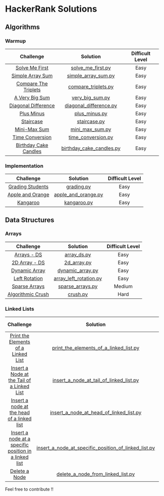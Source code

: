 # HackerRank Solutions
## Algorithms

### Warmup

|Challenge                                                                                                                            | Solution                                                                                                                                                               |Difficult Level|
|:-----------------------------------------------------------------------------------------------------------------------------------:|:----------:|:-------------------------------------------------------------------------------------------------------------------------------------------------------------------------:|
|[Solve Me First](https://www.hackerrank.com/challenges/solve-me-first)|[solve_me_first.py](https://github.com/chakshuahuja/HackerRankSolutions/blob/master/Warmup/solve_me_first.py)|Easy|
|[Simple Array Sum](https://www.hackerrank.com/challenges/simple-array-sum)|[simple_array_sum.py](https://github.com/chakshuahuja/HackerRankSolutions/blob/master/Warmup/simple_array_sum.py) |Easy|
|[Compare The Triplets](https://www.hackerrank.com/challenges/compare-the-triplets)| [compare_triplets.py](https://github.com/chakshuahuja/HackerRankSolutions/blob/master/Warmup/compare_triplets.py)|Easy|
|[A Very Big Sum](https://www.hackerrank.com/challenges/a-very-big-sum)| [very_big_sum.py](https://github.com/chakshuahuja/HackerRankSolutions/blob/master/Warmup/very_big_sum.py)|Easy|
|[Diagonal Difference](https://www.hackerrank.com/challenges/diagonal-difference) | [diagonal_difference.py](https://github.com/chakshuahuja/HackerRankSolutions/blob/master/Warmup/diagonal_difference.py)|    Easy       |
|[Plus Minus](https://www.hackerrank.com/challenges/plus-minus) | [plus_minus.py](https://github.com/chakshuahuja/HackerRankSolutions/blob/master/Warmup/plus_minus.py)|Easy|
|[Staircase](https://www.hackerrank.com/challenges/staircase)|[staircase.py](https://github.com/chakshuahuja/HackerRankSolutions/blob/master/Warmup/staircase.py)|Easy|
|[Mini-Max Sum](https://www.hackerrank.com/challenges/mini-max-sum)|[mini_max_sum.py](https://github.com/chakshuahuja/HackerRankSolutions/blob/master/Warmup/mini_max_sum.py)|Easy|
|[Time Conversion](https://www.hackerrank.com/challenges/time-conversion)|[time_conversion.py](https://github.com/chakshuahuja/HackerRankSolutions/blob/master/Warmup/time_conversion.py)|Easy|
|[Birthday Cake Candles](https://www.hackerrank.com/challenges/birthday-cake-candles)|[birthday_cake_candles.py](https://github.com/chakshuahuja/HackerRankSolutions/blob/master/Warmup/birthday_cake_candles.py)|Easy|

### Implementation

|Challenge                                                                                                                            | Solution                                                                                                                                                               |Difficult Level|
|:-----------------------------------------------------------------------------------------------------------------------------------:|:----------:|:-------------------------------------------------------------------------------------------------------------------------------------------------------------------------:|
|[Grading Students](https://www.hackerrank.com/challenges/grading)|[grading.py](https://github.com/chakshuahuja/HackerRankSolutions/blob/master/Implementation/grading.py)|Easy|
|[Apple and Orange](https://www.hackerrank.com/challenges/apple-and-orange)|[apple_and_orange.py](https://github.com/chakshuahuja/HackerRankSolutions/blob/master/Implementation/apple_and_orange.py)|Easy|
|[Kangaroo](https://www.hackerrank.com/challenges/kangaroo)|[kangaroo.py](https://github.com/chakshuahuja/HackerRankSolutions/blob/master/Implementation/kangaroo.py)|Easy|


## Data Structures

### Arrays

|Challenge                                                                                                                            | Solution                                                                                                                                                               |Difficult Level|
|:-----------------------------------------------------------------------------------------------------------------------------------:|:----------:|:-------------------------------------------------------------------------------------------------------------------------------------------------------------------------:|
|[Arrays - DS](https://www.hackerrank.com/challenges/arrays-ds)|[array_ds.py](https://github.com/chakshuahuja/HackerRankSolutions/blob/master/DataStructures/Arrays/array_ds.py)|Easy|
|[2D Array - DS](https://www.hackerrank.com/challenges/2d-array)|[2d_array.py](https://github.com/chakshuahuja/HackerRankSolutions/blob/master/DataStructures/Arrays/2d_array.py)|Easy|
|[Dynamic Array](https://www.hackerrank.com/challenges/dynamic-array)|[dynamic_array.py](https://github.com/chakshuahuja/HackerRankSolutions/blob/master/DataStructures/Arrays/dynamic_array.py)|Easy|
|[Left Rotation](https://www.hackerrank.com/challenges/array-left-rotation)|[array_left_rotation.py](https://github.com/chakshuahuja/HackerRankSolutions/blob/master/DataStructures/Arrays/array_left_rotation.py)|Easy|
|[Sparse Arrays](https://www.hackerrank.com/challenges/sparse-arrays)|[sparse_arrays.py](https://github.com/chakshuahuja/HackerRankSolutions/blob/master/DataStructures/Arrays/sparse_arrays.py)|Medium|
|[Algorithmic Crush](https://www.hackerrank.com/challenges/crush)|[crush.py](https://github.com/chakshuahuja/HackerRankSolutions/blob/master/DataStructures/Arrays/crush.py)|Hard|

### Linked Lists
|Challenge                                                                                                                            | Solution                                                                                                                                                               |Difficult Level|
|:-----------------------------------------------------------------------------------------------------------------------------------:|:----------:|:-------------------------------------------------------------------------------------------------------------------------------------------------------------------------:|
|[Print the Elements of a Linked List](https://www.hackerrank.com/challenges/print-the-elements-of-a-linked-list)|[print_the_elements_of_a_linked_list.py](https://github.com/chakshuahuja/HackerRankSolutions/blob/master/DataStructures/LinkedLists/print_the_elements_of_a_linked_list.py)|Easy|
|[Insert a Node at the Tail of a Linked List](https://www.hackerrank.com/challenges/insert-a-node-at-the-tail-of-a-linked-list)|[insert_a_node_at_tail_of_linked_list.py](https://github.com/chakshuahuja/HackerRankSolutions/blob/master/DataStructures/LinkedLists/insert_a_node_at_tail_of_linked_list.py)|Easy|
|[Insert a node at the head of a linked list](https://www.hackerrank.com/challenges/insert-a-node-at-the-head-of-a-linked-list)|[insert_a_node_at_head_of_linked_list.py](https://github.com/chakshuahuja/HackerRankSolutions/blob/master/DataStructures/LinkedLists/insert_a_node_at_head_of_linked_list.py)|Easy|
|[Insert a node at a specific position in a linked list](https://www.hackerrank.com/challenges/insert-a-node-at-a-specific-position-in-a-linked-list)|[insert_a_node_at_specific_position_of_linked_list.py](https://github.com/chakshuahuja/HackerRankSolutions/blob/master/DataStructures/LinkedLists/insert_a_node_at_specific_position_of_linked_list.py)|Easy|
|[Delete a Node](https://www.hackerrank.com/challenges/delete-a-node-from-a-linked-list)|[delete_a_node_from_linked_list.py](https://github.com/chakshuahuja/HackerRankSolutions/blob/master/DataStructures/LinkedLists/delete_a_node_from_linked_list.py)|Easy|

Feel free to contribute !!
